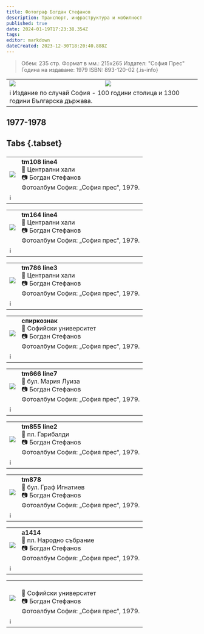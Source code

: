 ```yaml
---
title: Фотограф Богдан Стефанов
description: Транспорт, инфраструктура и мобилност
published: true
date: 2024-01-19T17:23:38.354Z
tags: 
editor: markdown
dateCreated: 2023-12-30T18:20:40.888Z
---
```


>Обем: 235 стр. Формат в мм.: 215х265 Издател: "София Прес" Година на издаване: 1979 ISBN: 893-120-02
{.is-info}

<!--следващ пост--> 
<div class="table-responsive"><table style="width:100%"><tr>
<td><img src="http://46.10.181.183:1518/trinmo-gallery/%d0%90%d1%80%d1%85%d0%b8%d0%b2%201979%20%d0%a4%d0%be%d1%82%d0%be%d0%b0%d0%bb%d0%b1%d1%83%d0%bc%20%d0%a1%d0%be%d1%84%d0%b8%d1%8f%20%d0%91%d0%be%d0%b3%d0%b4%d0%b0%d0%bd%20%d0%a1%d1%82%d0%b5%d1%84%d0%b0%d0%bd%d0%be%d0%b2/RASTENONESTAREE1.jpg"></td>
<td><img src="http://46.10.181.183:1518/trinmo-gallery/%d0%90%d1%80%d1%85%d0%b8%d0%b2%201979%20%d0%a4%d0%be%d1%82%d0%be%d0%b0%d0%bb%d0%b1%d1%83%d0%bc%20%d0%a1%d0%be%d1%84%d0%b8%d1%8f%20%d0%91%d0%be%d0%b3%d0%b4%d0%b0%d0%bd%20%d0%a1%d1%82%d0%b5%d1%84%d0%b0%d0%bd%d0%be%d0%b2/RASTENONESTAREE2.jpg"></td></tr>
  <td colspan=2 >ℹ️ Издание по случай София - 100 години столица и 1300 години Българска държава.</td></table></div>
  


  
  
## 1977-1978
## Tabs {.tabset}
###
<!--следващ пост--> 
<div class="table-responsive"><table style="width:100%"><tr>
<td><img src="http://46.10.181.183:1518/trinmo-gallery/%d0%90%d1%80%d1%85%d0%b8%d0%b2%201979%20%d0%a4%d0%be%d1%82%d0%be%d0%b0%d0%bb%d0%b1%d1%83%d0%bc%20%d0%a1%d0%be%d1%84%d0%b8%d1%8f%20%d0%91%d0%be%d0%b3%d0%b4%d0%b0%d0%bd%20%d0%a1%d1%82%d0%b5%d1%84%d0%b0%d0%bd%d0%be%d0%b2/%d0%91%d0%be%d0%b3%d0%b4%d0%b0%d0%bd%20%d0%a1%d1%82%d0%b5%d1%84%d0%b0%d0%bd%d0%be%d0%b2%20tm108%20line4.jpg"></td>
<td><b>tm108 line4</b><br>📌 Централни хали<br> 📷 Богдан Стефанов <br>Фотоалбум София: „София прес“, 1979.</td></tr>
  <td colspan=2 >ℹ️ </td></table></div>
  

<!--следващ пост--> 
<div class="table-responsive"><table style="width:100%"><tr>
<td><img src="http://46.10.181.183:1518/trinmo-gallery/%d0%90%d1%80%d1%85%d0%b8%d0%b2%201979%20%d0%a4%d0%be%d1%82%d0%be%d0%b0%d0%bb%d0%b1%d1%83%d0%bc%20%d0%a1%d0%be%d1%84%d0%b8%d1%8f%20%d0%91%d0%be%d0%b3%d0%b4%d0%b0%d0%bd%20%d0%a1%d1%82%d0%b5%d1%84%d0%b0%d0%bd%d0%be%d0%b2/%d0%91%d0%be%d0%b3%d0%b4%d0%b0%d0%bd%20%d0%a1%d1%82%d0%b5%d1%84%d0%b0%d0%bd%d0%be%d0%b2%20tm164%20line4.jpg"></td>
<td><b>tm164 line4</b><br>📌 Централни хали<br> 📷 Богдан Стефанов <br>Фотоалбум София: „София прес“, 1979.</td></tr>
  <td colspan=2 >ℹ️ </td></table></div>
  
  
<!--следващ пост--> 
<div class="table-responsive"><table style="width:100%"><tr>
<td><img src="http://46.10.181.183:1518/trinmo-gallery/%d0%90%d1%80%d1%85%d0%b8%d0%b2%201979%20%d0%a4%d0%be%d1%82%d0%be%d0%b0%d0%bb%d0%b1%d1%83%d0%bc%20%d0%a1%d0%be%d1%84%d0%b8%d1%8f%20%d0%91%d0%be%d0%b3%d0%b4%d0%b0%d0%bd%20%d0%a1%d1%82%d0%b5%d1%84%d0%b0%d0%bd%d0%be%d0%b2/tm164%20line4.jpg"></td>
<td><b>tm786 line3</b><br>📌 Централни хали<br> 📷 Богдан Стефанов <br>Фотоалбум София: „София прес“, 1979.</td></tr>
  <td colspan=2 >ℹ️ </td></table></div>
  
<!--следващ пост--> 
<div class="table-responsive"><table style="width:100%"><tr>
<td><img src="http://46.10.181.183:1518/trinmo-gallery/%d0%90%d1%80%d1%85%d0%b8%d0%b2%201979%20%d0%a4%d0%be%d1%82%d0%be%d0%b0%d0%bb%d0%b1%d1%83%d0%bc%20%d0%a1%d0%be%d1%84%d0%b8%d1%8f%20%d0%91%d0%be%d0%b3%d0%b4%d0%b0%d0%bd%20%d0%a1%d1%82%d0%b5%d1%84%d0%b0%d0%bd%d0%be%d0%b2/%d0%91%d0%be%d0%b3%d0%b4%d0%b0%d0%bd%20%d0%a1%d1%82%d0%b5%d1%84%d0%b0%d0%bd%d0%be%d0%b2%20%d1%81%d0%bf%d0%b8%d1%80%d0%ba%d0%be%d0%b7%d0%bd%d0%b0%d0%ba.jpg"></td>
<td><b>спиркознак</b><br>📌 Софийски университет<br> 📷 Богдан Стефанов <br>Фотоалбум София: „София прес“, 1979.</td></tr>
  <td colspan=2 >ℹ️ </td></table></div>

<!--следващ пост--> 
<div class="table-responsive"><table style="width:100%"><tr>
<td><img src="http://46.10.181.183:1518/trinmo-gallery/%d0%90%d1%80%d1%85%d0%b8%d0%b2%201979%20%d0%a4%d0%be%d1%82%d0%be%d0%b0%d0%bb%d0%b1%d1%83%d0%bc%20%d0%a1%d0%be%d1%84%d0%b8%d1%8f%20%d0%91%d0%be%d0%b3%d0%b4%d0%b0%d0%bd%20%d0%a1%d1%82%d0%b5%d1%84%d0%b0%d0%bd%d0%be%d0%b2/%d0%91%d0%be%d0%b3%d0%b4%d0%b0%d0%bd%20%d0%a1%d1%82%d0%b5%d1%84%d0%b0%d0%bd%d0%be%d0%b2%20tm666%20line7.jpg"></td>
<td><b>tm666 line7</b><br>📌 бул. Мария Луиза<br> 📷 Богдан Стефанов <br>Фотоалбум София: „София прес“, 1979.</td></tr>
  <td colspan=2 >ℹ️ </td></table></div>
  
<!--следващ пост--> 
<div class="table-responsive"><table style="width:100%"><tr>
<td><img src="http://46.10.181.183:1518/trinmo-gallery/%d0%90%d1%80%d1%85%d0%b8%d0%b2%201979%20%d0%a4%d0%be%d1%82%d0%be%d0%b0%d0%bb%d0%b1%d1%83%d0%bc%20%d0%a1%d0%be%d1%84%d0%b8%d1%8f%20%d0%91%d0%be%d0%b3%d0%b4%d0%b0%d0%bd%20%d0%a1%d1%82%d0%b5%d1%84%d0%b0%d0%bd%d0%be%d0%b2/%d0%91%d0%be%d0%b3%d0%b4%d0%b0%d0%bd%20%d0%a1%d1%82%d0%b5%d1%84%d0%b0%d0%bd%d0%be%d0%b2%20tm855%20line2.jpg"></td>
<td><b>tm855 line2</b><br>📌 пл. Гарибалди<br> 📷 Богдан Стефанов <br>Фотоалбум София: „София прес“, 1979.</td></tr>
  <td colspan=2 >ℹ️ </td></table></div>
  
<!--следващ пост--> 
<div class="table-responsive"><table style="width:100%"><tr>
<td><img src="http://46.10.181.183:1518/trinmo-gallery/%d0%90%d1%80%d1%85%d0%b8%d0%b2%201979%20%d0%a4%d0%be%d1%82%d0%be%d0%b0%d0%bb%d0%b1%d1%83%d0%bc%20%d0%a1%d0%be%d1%84%d0%b8%d1%8f%20%d0%91%d0%be%d0%b3%d0%b4%d0%b0%d0%bd%20%d0%a1%d1%82%d0%b5%d1%84%d0%b0%d0%bd%d0%be%d0%b2/%d0%91%d0%be%d0%b3%d0%b4%d0%b0%d0%bd%20%d0%a1%d1%82%d0%b5%d1%84%d0%b0%d0%bd%d0%be%d0%b2%20tm878.jpg"></td>
<td><b>tm878</b><br>📌 бул. Граф Игнатиев<br> 📷 Богдан Стефанов <br>Фотоалбум София: „София прес“, 1979.</td></tr>
  <td colspan=2 >ℹ️ </td></table></div>
  
<!--следващ пост--> 
<div class="table-responsive"><table style="width:100%"><tr>
<td><img src="http://46.10.181.183:1518/trinmo-gallery/%d0%90%d1%80%d1%85%d0%b8%d0%b2%201979%20%d0%a4%d0%be%d1%82%d0%be%d0%b0%d0%bb%d0%b1%d1%83%d0%bc%20%d0%a1%d0%be%d1%84%d0%b8%d1%8f%20%d0%91%d0%be%d0%b3%d0%b4%d0%b0%d0%bd%20%d0%a1%d1%82%d0%b5%d1%84%d0%b0%d0%bd%d0%be%d0%b2/%d0%91%d0%be%d0%b3%d0%b4%d0%b0%d0%bd%20%d0%a1%d1%82%d0%b5%d1%84%d0%b0%d0%bd%d0%be%d0%b2%20a1414.jpg"></td>
<td><b>a1414</b><br>📌 пл. Народно събрание<br> 📷 Богдан Стефанов <br>Фотоалбум София: „София прес“, 1979.</td></tr>
  <td colspan=2 >ℹ️ </td></table></div>
  
<!--следващ пост--> 
<div class="table-responsive"><table style="width:100%"><tr>
<td><img src="http://46.10.181.183:1518/trinmo-gallery/%d0%90%d1%80%d1%85%d0%b8%d0%b2%201979%20%d0%a4%d0%be%d1%82%d0%be%d0%b0%d0%bb%d0%b1%d1%83%d0%bc%20%d0%a1%d0%be%d1%84%d0%b8%d1%8f%20%d0%91%d0%be%d0%b3%d0%b4%d0%b0%d0%bd%20%d0%a1%d1%82%d0%b5%d1%84%d0%b0%d0%bd%d0%be%d0%b2/%d0%91%d0%be%d0%b3%d0%b4%d0%b0%d0%bd%20%d0%a1%d1%82%d0%b5%d1%84%d0%b0%d0%bd%d0%be%d0%b2%20sofiiski%20universitet.jpg"></td>
<td><br>📌 Софийски университет<br> 📷 Богдан Стефанов <br>Фотоалбум София: „София прес“, 1979.</td></tr>
  <td colspan=2 >ℹ️ </td></table></div>  

